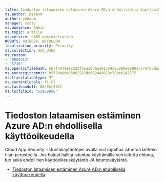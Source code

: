 ```yaml
---
title: Tiedoston lataamisen estäminen Azure AD:n ehdollisella käyttöoikeudella
ms.author: pebaum
author: pebaum
manager: scotv
ms.audience: Admin
ms.topic: article
ms.service: o365-administration
ROBOTS: NOINDEX, NOFOLLOW
localization_priority: Priority
ms.collection: Adm_O365
ms.custom:
- "9000213"
- "5710"
ms.openlocfilehash: bb7fc0442e232df66a103aa1915b4c85280e98982c47afd5aa2cfbb50136fb0f
ms.sourcegitcommit: b5f7da89a650d2915dc652449623c78be6247175
ms.translationtype: MT
ms.contentlocale: fi-FI
ms.lasthandoff: 08/05/2021
ms.locfileid: "53968950"
---
```

# <a name="block-file-download-with-azure-ad-conditional-access"></a>Tiedoston lataamisen estäminen Azure AD:n ehdollisella käyttöoikeudella

Cloud App Security -istuntokäytäntöjen avulla voit rajoittaa istuntoa laitteen tilan perusteella. Jos haluat hallita istuntoa käyttämällä sen laitetta ehtona, luo sekä ehdollinen käyttöoikeuskäytäntö JA istuntokäytäntö.

- [Tiedoston lataamisen estäminen Azure AD:n ehdollisella käyttöoikeudella](https://docs.microsoft.com/cloud-app-security/use-case-proxy-block-session-aad#create-a-block-download-policy-for-unmanaged-devices)
